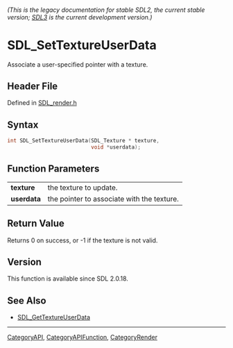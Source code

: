 ###### (This is the legacy documentation for stable SDL2, the current stable version; [SDL3](https://wiki.libsdl.org/SDL3/) is the current development version.)
# SDL_SetTextureUserData

Associate a user-specified pointer with a texture.

## Header File

Defined in [SDL_render.h](https://github.com/libsdl-org/SDL/blob/SDL2/include/SDL_render.h)

## Syntax

```c
int SDL_SetTextureUserData(SDL_Texture * texture,
                           void *userdata);

```

## Function Parameters

|                  |                                            |
| ---------------- | ------------------------------------------ |
| **texture**      | the texture to update.                     |
| **userdata**     | the pointer to associate with the texture. |

## Return Value

Returns 0 on success, or -1 if the texture is not valid.

## Version

This function is available since SDL 2.0.18.

## See Also

- [SDL_GetTextureUserData](SDL_GetTextureUserData)

----
[CategoryAPI](CategoryAPI), [CategoryAPIFunction](CategoryAPIFunction), [CategoryRender](CategoryRender)

